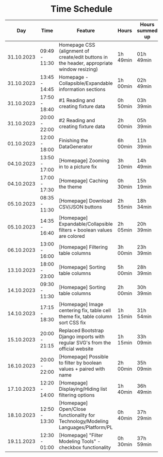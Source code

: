 <h1 align="center">Time Schedule</h1>

| Day        | Time          | Feature                                                                                    | Hours    | Hours summed up |
|------------|---------------|--------------------------------------------------------------------------------------------|----------|-----------------|
| 31.10.2023 | 09:49 - 11:30 | Homepage CSS (alignment of create/edit buttons in the header, appropriate window resizing) | 1h 49min | 01h 49min       |
| 31.10.2023 | 13:45 - 14:45 | Homepage - Collapsible/Expandable information sections                                     | 1h 00min | 02h 49min       |
| 31.10.2023 | 17:50 - 18:40 | #1 Reading and creating fixture data                                                       | 0h 50min | 03h 39min       |
| 31.10.2023 | 20:00 - 22:00 | #2 Reading and creating fixture data                                                       | 2h 00min | 05h 39min       |
| 01.10.2023 | 12:00 - 18:00 | Finishing the DataGenerator                                                                | 6h 00min | 11h 39min       |
| 04.10.2023 | 13:50 - 17:00 | [Homepage] Zooming in to a picture fix                                                     | 3h 10min | 14h 49min       |
| 04.10.2023 | 17:00 - 17:30 | [Homepage] Caching the theme                                                               | 0h 30min | 15h 19min       |
| 05.10.2023 | 08:35 - 11:30 | [Homepage] Download CSV/JSON buttons                                                       | 2h 55min | 18h 34min       |
| 05.10.2023 | 14:35 - 16:40 | [Homepage] Expandable/Collapsible filters + boolean values are colored                     | 2h 05min | 20h 39min       |
| 06.10.2023 | 13:00 - 16:00 | [Homepage] Filtering table columns                                                         | 3h 00min | 23h 39min       |
| 13.10.2023 | 18:00 - 23:00 | [Homepage] Sorting table columns                                                           | 5h 00min | 28h 39min       |
| 14.10.2023 | 09:30 - 11:30 | [Homepage] Sorting table columns                                                           | 2h 00min | 30h 39min       |
| 14.10.2023 | 17:15 - 18:30 | [Homepage] Image centering fix, table cell theme fix, table column sort CSS fix            | 1h 15min | 31h 54min       |
| 15.10.2023 | 20:00 - 21:15 | Replaced Bootstrap Django imports with regular SVG's from the official website             | 1h 15min | 33h 09min       |
| 16.10.2023 | 20:00 - 22:00 | [Homepage] Possible to filter by boolean values + paired with name                         | 2h 00min | 35h 09min       |
| 17.10.2023 | 12:20 - 14:00 | [Homepage] Displaying/Hiding list filtering options                                        | 1h 40min | 36h 49min       |
| 18.10.2023 | 12:50 - 13:30 | [Homepage] Open/Close functionality for Technology/Modeling Languages/Platform/PL          | 0h 40min | 37h 29min       |
| 19.11.2023 | 12:30 - 01:00 | [Homepage] "Filter Modeling Tools" - checkbox functionality                                | 0h 30min | 37h 59min       |

